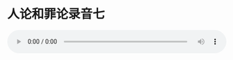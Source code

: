 # 人论和罪论录音七

<audio style="width: 100%;" preload="false" controls controlslist="nodownload"><source src="http://file.simai.life/audio/mp3/old/27390.mp3" type="audio/mpeg">Your browser does not support the audio element.</audio>



